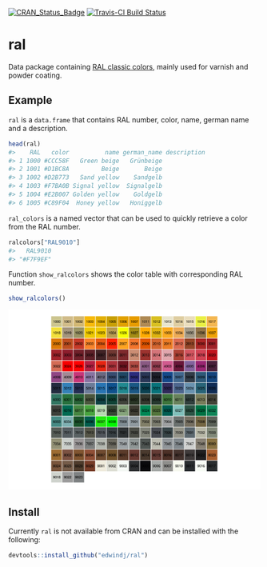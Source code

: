 
<!-- README.md is generated from README.Rmd. Please edit that file -->
[![CRAN\_Status\_Badge](http://www.r-pkg.org/badges/version/ral)](https://cran.r-project.org/package=ral) [![Travis-CI Build Status](https://travis-ci.org/edwindj/ral.svg?branch=master)](https://travis-ci.org/edwindj/ral)

ral
===

Data package containing [RAL classic colors](https://en.wikipedia.org/wiki/RAL_colour_standard), mainly used for varnish and powder coating.

Example
-------

`ral` is a `data.frame` that contains RAL number, color, name, german name and a description.

``` r
head(ral)
#>    RAL   color          name german_name description
#> 1 1000 #CCC58F   Green beige   Grünbeige            
#> 2 1001 #D1BC8A         Beige       Beige            
#> 3 1002 #D2B773   Sand yellow    Sandgelb            
#> 4 1003 #F7BA0B Signal yellow  Signalgelb            
#> 5 1004 #E2B007 Golden yellow    Goldgelb            
#> 6 1005 #C89F04  Honey yellow   Honiggelb
```

`ral_colors` is a named vector that can be used to quickly retrieve a color from the RAL number.

``` r
ralcolors["RAL9010"]
#>   RAL9010 
#> "#F7F9EF"
```

Function `show_ralcolors` shows the color table with corresponding RAL number.

``` r
show_ralcolors()
```

![](README-color%20table-1.png)

Install
-------

Currently `ral` is not available from CRAN and can be installed with the following:

``` r
devtools::install_github("edwindj/ral")
```
